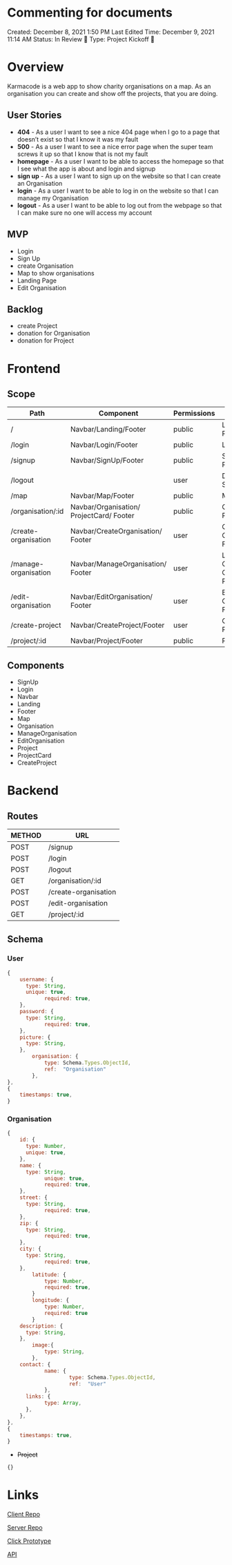 # Commenting for documents

Created: December 8, 2021 1:50 PM
Last Edited Time: December 9, 2021 11:14 AM
Status: In Review 👀
Type: Project Kickoff 🚀

# Overview

Karmacode is a web app to show charity organisations on a map. As an organisation you can create and show off the projects, that you are doing. 

## User Stories

- **404** - As a user I want to see a nice 404 page when I go to a page that doesn’t exist so that I know it was my fault
- **500** - As a user I want to see a nice error page when the super team screws it up so that I know that is not my fault
- **homepage** - As a user I want to be able to access the homepage so that I see what the app is about and login and signup
- **sign up** - As a user I want to sign up on the website so that I can create an Organisation
- **login** - As a user I want to be able to log in on the website so that I can manage my Organisation
- **logout** - As a user I want to be able to log out from the webpage so that I can make sure no one will access my account

## MVP

- Login
- Sign Up
- create Organisation
- Map to show organisations
- Landing Page
- Edit Organisation

## Backlog

- create Project
- donation for Organisation
- donation for Project

# Frontend

## Scope

| Path | Component | Permissions | Action |
| --- | --- | --- | --- |
| / | Navbar/Landing/Footer | public | Landing Page |
| /login | Navbar/Login/Footer | public | Login Page |
| /signup | Navbar/SignUp/Footer | public | Sign Up Page |
| /logout |  | user | Delete Session |
| /map | Navbar/Map/Footer | public | Map Page |
| /organisation/:id | Navbar/Organisation/ ProjectCard/ Footer | public | Organisation Page |
| /create-organisation | Navbar/CreateOrganisation/ Footer | user | Create Organisation Form |
| /manage-organisation | Navbar/ManageOrganisation/ Footer | user | Link to Edit Organisation/ Create Project |
| /edit-organisation | Navbar/EditOrganisation/ Footer | user | Edit Organisation Form |
| /create-project | Navbar/CreateProject/Footer | user | Create Project Form |
| /project/:id | Navbar/Project/Footer | public | Project Page |

## Components

- SignUp
- Login
- Navbar
- Landing
- Footer
- Map
- Organisation
- ManageOrganisation
- EditOrganisation
- Project
- ProjectCard
- CreateProject

# Backend

## Routes

| METHOD | URL |
| --- | --- |
| POST | /signup |
| POST | /login |
| POST | /logout |
| GET | /organisation/:id |
| POST | /create-organisation |
| POST | /edit-organisation |
| GET | /project/:id |

## Schema

### User

```jsx
{
    username: {
      type: String,
      unique: true,
			required: true,
    },
    password: {
      type: String,
			required: true,
    },
    picture: {
      type: String,
    },
		organisation: {
			type: Schema.Types.ObjectId,
			ref:  "Organisation"
		},
},
{
    timestamps: true,
}
```

### Organisation

```jsx
{
    id: {
      type: Number,
      unique: true,
    },
    name: {
      type: String,
			unique: true,
			required: true,
    },
    street: {
      type: String,
			required: true,
    },
    zip: {
      type: String,
			required: true,
    },
    city: {
      type: String,
			required: true,
    },
		latitude: { 
			type: Number,
			required: true,
		}
		longitude: {
			type: Number,
			required: true
		}
    description: {
      type: String,
    },
		image:{
			type: String,
		},
    contact: {
			name: {
					type: Schema.Types.ObjectId,
					ref:  "User"
			},
      links: {
	        type: Array,
      },
    },
},
{
    timestamps: true,
}
```

- ~~Project~~

```jsx
{}
```

# Links

[Client Repo](https://github.com/AisKreme/karmacode-client)

[Server Repo](https://github.com/AisKreme/karmacode-server)

[Click Prototype](https://www.figma.com/proto/W9lv4t5UFyGqB8xkgi8Z0s/Karmacode?node-id=14%3A33&scaling=contain&page-id=0%3A1&starting-point-node-id=14%3A33)

[API](https://github.com/betterplace/betterplace_apidocs)